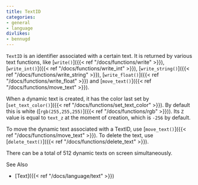 ```yaml
---
title: TextID
categories:
- general
- language
divlikes:
- bennugd
---
```


`TextID` is an identifier associated with a certain text. It is returned by various text functions, like [`write()`]({{< ref "/docs/functions/write" >}}), [`write_int()`]({{< ref "/docs/functions/write_int" >}}), [`write_string()`]({{< ref "/docs/functions/write_string" >}}), [`write_float()`]({{< ref "/docs/functions/write_float" >}}) and [`move_text()`]({{< ref "/docs/functions/move_text" >}}).

When a dynamic text is created, it has the color last set by [`set_text_color()`]({{< ref "/docs/functions/set_text_color" >}}). By default this is white ([`rgb(255,255,255)`]({{< ref "/docs/functions/rgb" >}})). Its `Z` value is equal to `text_z` at the moment of creation, which is `-256` by default.

To move the dynamic text associated with a TextID, use [`move_text()`]({{< ref "/docs/functions/move_text" >}}). To delete the text, use [`delete_text()`]({{< ref "/docs/functions/delete_text" >}}).

There can be a total of 512 dynamic texts on screen simultaneously.

See Also

- [Text]({{< ref "/docs/language/text" >}})
